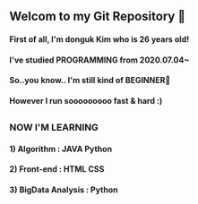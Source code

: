 ## Welcom to my Git Repository 👋
#### First of all, I'm donguk Kim who is 26 years old!
#### I've studied PROGRAMMING from 2020.07.04~ 
#### So..you know.. I'm still kind of BEGINNER🤔
#### However I run sooooooooo fast & hard :)
##
### NOW I'M LEARNING
#### 1) Algorithm : JAVA Python
#### 2) Front-end : HTML CSS
#### 3) BigData Analysis : Python
<!--
**oogiayo/oogiayo** is a ✨ _special_ ✨ repository because its `README.md` (this file) appears on your GitHub profile.

Here are some ideas to get you started:

- 🔭 I’m currently working on ...
- 🌱 I’m currently learning ...
- 👯 I’m looking to collaborate on ...
- 🤔 I’m looking for help with ...
- 💬 Ask me about ...
- 📫 How to reach me: ...
- 😄 Pronouns: ...
- ⚡ Fun fact: ...
-->
